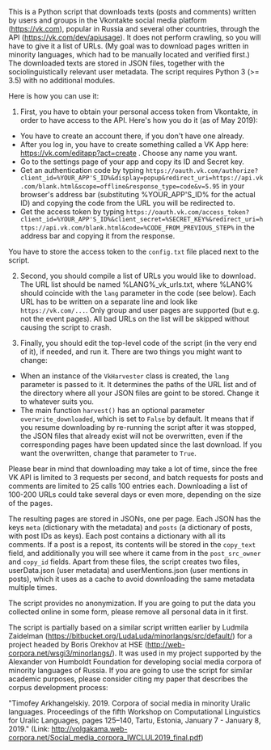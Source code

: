 This is a Python script that downloads texts (posts and comments) written by users and groups in the Vkontakte social media platform (https://vk.com), popular in Russia and several other countries, through the API (https://vk.com/dev/apiusage). It does not perform crawling, so you will have to give it a list of URLs. (My goal was to download pages written in minority languages, which had to be manually located and verified first.) The downloaded texts are stored in JSON files, together with the sociolinguistically relevant user metadata. The script requires Python 3 (>= 3.5) with no additional modules.

Here is how you can use it:

1. First, you have to obtain your personal access token from Vkontakte, in order to have access to the API. Here's how you do it (as of May 2019):

- You have to create an account there, if you don't have one already.
- After you log in, you have to create something called a VK App here: https://vk.com/editapp?act=create . Choose any name you want.
- Go to the settings page of your app and copy its ID and Secret key.
- Get an authentication code by typing ``https://oauth.vk.com/authorize?client_id=%YOUR_APP'S_ID%&display=popup&redirect_uri=https://api.vk.com/blank.html&scope=offline&response_type=code&v=5.95`` in your browser's address bar (substituting %YOUR_APP'S_ID% for the actual ID) and copying the code from the URL you will be redirected to.
- Get the access token by typing ``https://oauth.vk.com/access_token?client_id=%YOUR_APP'S_ID%&client_secret=%SECRET_KEY%&redirect_uri=https://api.vk.com/blank.html&code=%CODE_FROM_PREVIOUS_STEP%`` in the address bar and copying it from the response.

You have to store the access token to the ``config.txt`` file placed next to the script.

2. Second, you should compile a list of URLs you would like to download. The URL list should be named %LANG%_vk_urls.txt, where %LANG% should coincide with the ``lang`` parameter in the code (see below). Each URL has to be written on a separate line and look like ``https://vk.com/...``. Only group and user pages are supported (but e.g. not the event pages). All bad URLs on the list will be skipped without causing the script to crash.

3. Finally, you should edit the top-level code of the script (in the very end of it), if needed, and run it. There are two things you might want to change:

- When an instance of the ``VkHarvester`` class is created, the ``lang`` parameter is passed to it. It determines the paths of the URL list and of the directory where all your JSON files are goint to be stored. Change it to whatever suits you.
- The main function ``harvest()`` has an optional parameter ``overwrite_downloaded``, which is set to ``False`` by default. It means that if you resume downloading by re-running the script after it was stopped, the JSON files that already exist will not be overwritten, even if the corresponding pages have been updated since the last download. If you want the overwritten, change that parameter to ``True``.

Please bear in mind that downloading may take a lot of time, since the free VK API is limited to 3 requests per second, and batch requests for posts and comments are limited to 25 calls 100 entries each. Downloading a list of 100-200 URLs could take several days or even more, depending on the size of the pages.

The resulting pages are stored in JSONs, one per page. Each JSON has the keys ``meta`` (dictionary with the metadata) and ``posts`` (a dictionary of posts, with post IDs as keys). Each post contains a dictionary with all its comments. If a post is a repost, its contents will be stored in the ``copy_text`` field, and additionally you will see where it came from in the ``post_src_owner`` and ``copy_id`` fields. Apart from these files, the script creates two files, userData.json (user metadata) and userMentions.json (user mentions in posts), which it uses as a cache to avoid downloading the same metadata multiple times.

The script provides no anonymization. If you are going to put the data you collected online in some form, please remove all personal data in it first.

The script is partially based on a similar script written earlier by Ludmila Zaidelman (https://bitbucket.org/LudaLuda/minorlangs/src/default/) for a project headed by Boris Orekhov at HSE (http://web-corpora.net/wsgi3/minorlangs/). It was used in my project supported by the Alexander von Humboldt Foundation for developing social media corpora of minority languages of Russia. If you are going to use the script for similar academic purposes, please consider citing my paper that describes the corpus development process:

"Timofey Arkhangelskiy. 2019. Corpora of social media in minority Uralic languages. Proceedings of the fifth Workshop on Computational Linguistics for Uralic Languages, pages 125–140, Tartu, Estonia, January 7 - January 8, 2019." (Link: http://volgakama.web-corpora.net/Social_media_corpora_IWCLUL2019_final.pdf)
